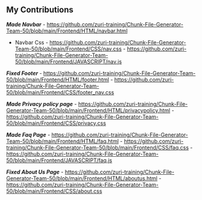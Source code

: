 ## My Contributions

***Made Navbar***  - https://github.com/zuri-training/Chunk-File-Generator-Team-50/blob/main/Frontend/HTML/navbar.html
   * Navbar Css     - https://github.com/zuri-training/Chunk-File-Generator-Team-50/blob/main/Frontend/CSS/nav.css
                   - https://github.com/zuri-training/Chunk-File-Generator-Team-50/blob/main/Frontend/JAVASCRIPT/nav.js

***Fixed Footer*** - https://github.com/zuri-training/Chunk-File-Generator-Team-50/blob/main/Frontend/HTML/footer.html
                   - https://github.com/zuri-training/Chunk-File-Generator-Team-50/blob/main/Frontend/CSS/footer_nav.css

***Made Privacy policy page***  - https://github.com/zuri-training/Chunk-File-Generator-Team-50/blob/main/Frontend/HTML/privacypolicy.html
                                - https://github.com/zuri-training/Chunk-File-Generator-Team-50/blob/main/Frontend/CSS/privacy.css

***Made Faq Page*** - https://github.com/zuri-training/Chunk-File-Generator-Team-50/blob/main/Frontend/HTML/faq.html
                    - https://github.com/zuri-training/Chunk-File-Generator-Team-50/blob/main/Frontend/CSS/faq.css
                    - https://github.com/zuri-training/Chunk-File-Generator-Team-50/blob/main/Frontend/JAVASCRIPT/faq.js

***Fixed About Us Page*** - https://github.com/zuri-training/Chunk-File-Generator-Team-50/blob/main/Frontend/HTML/aboutus.html
                          - https://github.com/zuri-training/Chunk-File-Generator-Team-50/blob/main/Frontend/CSS/about.css
